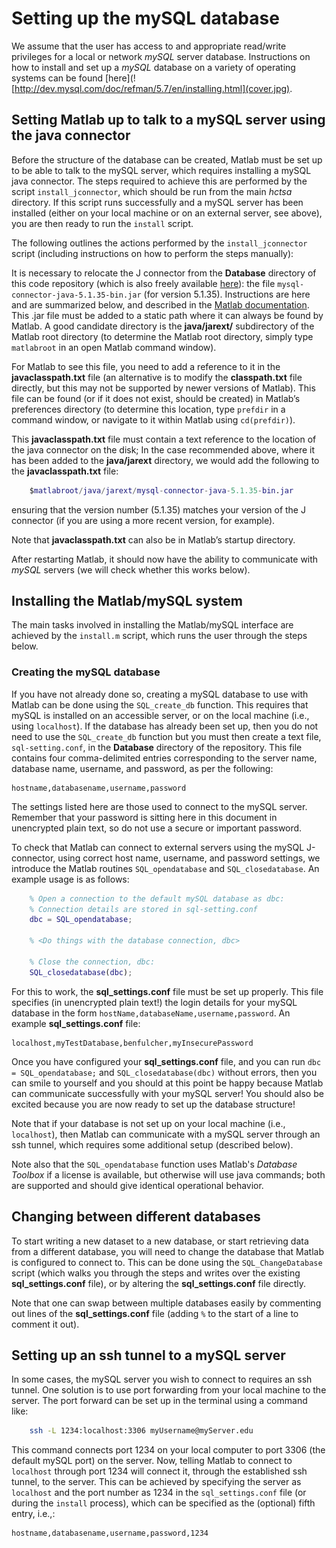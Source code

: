 # Setting up the mySQL database

We assume that the user has access to and appropriate read/write privileges for a local or network *mySQL* server database.
Instructions on how to install and set up a *mySQL* database on a variety of operating systems can be found [here](![http://dev.mysql.com/doc/refman/5.7/en/installing.html](cover.jpg).

## Setting Matlab up to talk to a mySQL server using the java connector
<!--{#sec:SettingUpJ}-->

Before the structure of the database can be created, Matlab must be set up to be able to talk to the mySQL server, which requires installing a mySQL java connector.
The steps required to achieve this are performed by the script `install_jconnector`, which should be run from the main *hctsa* directory.
If this script runs successfully and a mySQL server has been installed (either on your local machine or on an external server, see above), you are then ready to run the `install` script.

The following outlines the actions performed by the `install_jconnector` script (including instructions on how to perform the steps manually):

It is necessary to relocate the J connector from the **Database** directory of this code repository (which is also freely available [here](http://dev.mysql.com/downloads/connector/j/)): the file `mysql-connector-java-5.1.35-bin.jar` (for version 5.1.35).
Instructions are here and are summarized below, and described in the [Matlab documentation](http://www.mathworks.co.uk/help/matlab/matlab_external/bringing-java-classes-and-methods-into-matlab-workspace.html).
This .jar file must be added to a static path where it can always be found by Matlab.
A good candidate directory is the **java/jarext/** subdirectory of the Matlab root directory (to determine the Matlab root directory, simply type `matlabroot` in an open Matlab command window).

For Matlab to see this file, you need to add a reference to it in the **javaclasspath.txt** file (an alternative is to modify the **classpath.txt** file directly, but this may not be supported by newer versions of Matlab).
This file can be found (or if it does not exist, should be created) in Matlab’s preferences directory (to determine this location, type `prefdir` in a command window, or navigate to it within Matlab using `cd(prefdir)`).

This **javaclasspath.txt** file must contain a text reference to the location of the java connector on the disk; In the case recommended above, where it has been added to the **java/jarext** directory, we would add the following to the **javaclasspath.txt** file:

```matlab
    $matlabroot/java/jarext/mysql-connector-java-5.1.35-bin.jar
```

ensuring that the version number (5.1.35) matches your version of the J connector (if you are using a more recent version, for example).

Note that **javaclasspath.txt** can also be in Matlab’s startup directory.

After restarting Matlab, it should now have the ability to communicate with *mySQL* servers (we will check whether this works below).

## Installing the Matlab/mySQL system
<!--{#sec:installing_the_matlab_mysql_system}-->

The main tasks involved in installing the Matlab/mySQL interface are achieved by the `install.m` script, which runs the user through the steps below.
<!--in the main directory of the code repository.-->
<!--This script runs the user through the steps outlined below.-->


### Creating the mySQL database
<!--{#sec:creating_the_mysql_database}-->

If you have not already done so, creating a mySQL database to use with Matlab can be done using the `SQL_create_db` function.
This requires that mySQL is installed on an accessible server, or on the local machine (i.e., using `localhost`).
If the database has already been set up, then you do not need to use the `SQL_create_db` function but you must then create a text file, `sql-setting.conf`, in the **Database** directory of the repository.
This file contains four comma-delimited entries corresponding to the server name, database name, username, and password, as per the following:

    hostname,databasename,username,password

The settings listed here are those used to connect to the mySQL server.
Remember that your password is sitting here in this document in unencrypted plain text, so do not use a secure or important password.

To check that Matlab can connect to external servers using the mySQL J-connector, using correct host name, username, and password settings, we introduce the Matlab routines `SQL_opendatabase` and `SQL_closedatabase`.
An example usage is as follows:

```matlab
    % Open a connection to the default mySQL database as dbc:
    % Connection details are stored in sql-setting.conf
    dbc = SQL_opendatabase;
    
    % <Do things with the database connection, dbc>
    
    % Close the connection, dbc:
    SQL_closedatabase(dbc);
```

For this to work, the **sql_settings.conf** file must be set up properly.
This file specifies (in unencrypted plain text!) the login details for your mySQL database in the form `hostName,databaseName,username,password`.
An example **sql_settings.conf** file:

    localhost,myTestDatabase,benfulcher,myInsecurePassword

Once you have configured your **sql_settings.conf** file, and you can run `dbc = SQL_opendatabase;` and `SQL_closedatabase(dbc)` without errors, then you can smile to yourself and you should at this point be happy because Matlab can communicate successfully with your mySQL server!
You should also be excited because you are now ready to set up the database structure!

Note that if your database is not set up on your local machine (i.e., `localhost`), then Matlab can communicate with a mySQL server through an ssh tunnel, which requires some additional setup (described below).

Note also that the `SQL_opendatabase` function uses Matlab's *Database Toolbox* if a license is available, but otherwise will use java commands; both are supported and should give identical operational behavior.

## Changing between different databases

To start writing a new dataset to a new database, or start retrieving data from a different database, you will need to change the database that Matlab is configured to connect to.
This can be done using the `SQL_ChangeDatabase` script (which walks you through the steps and writes over the existing **sql_settings.conf** file), or by altering the **sql_settings.conf** file directly.

Note that one can swap between multiple databases easily by commenting out lines of the **sql_settings.conf** file (adding `%` to the start of a line to comment it out).

## Setting up an ssh tunnel to a mySQL server
<!-- {#sec:sqlssh} -->

In some cases, the mySQL server you wish to connect to requires an ssh tunnel.
One solution is to use port forwarding from your local machine to the server.
The port forward can be set up in the terminal using a command like:

```bash
    ssh -L 1234:localhost:3306 myUsername@myServer.edu
```

This command connects port 1234 on your local computer to port 3306 (the default mySQL port) on the server.
Now, telling Matlab to connect to `localhost` through port 1234 will connect it, through the established ssh tunnel, to the server.
This can be achieved by specifying the server as `localhost` and the port number as 1234 in the `sql_settings.conf` file (or during the `install` process), which can be specified as the (optional) fifth entry, i.e.,:

    hostname,databasename,username,password,1234